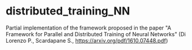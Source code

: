 # distributed_training_NN
Partial implementation of the framework proposed in the paper "A Framework for Parallel and Distributed Training of Neural Networks" (Di Lorenzo P., Scardapane S., https://arxiv.org/pdf/1610.07448.pdf) 
